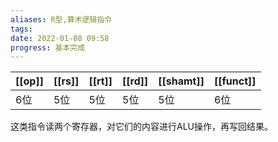 ```yaml
---
aliases: R型,算术逻辑指令
tags: 
date: 2022-01-08 09:58
progress: 基本完成
---
```


|[[op]]|[[rs]]|[[rt]]|[[rd]]|[[shamt]]|[[funct]]|
|--|--|--|--|-------|---|
|6位|5位|5位|5位|5位|6位|

这类指令读两个寄存器，对它们的内容进行ALU操作，再写回结果。